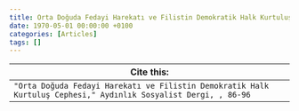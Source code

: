```yaml
---
title: Orta Doğuda Fedayi Harekatı ve Filistin Demokratik Halk Kurtuluş Cephesi
date: 1970-05-01 00:00:00 +0100
categories: [Articles]
tags: []
---
```




| Cite this:   |
|--------|
| ```"Orta Doğuda Fedayi Harekatı ve Filistin Demokratik Halk Kurtuluş Cephesi," Aydınlık Sosyalist Dergi, , 86-96```

 